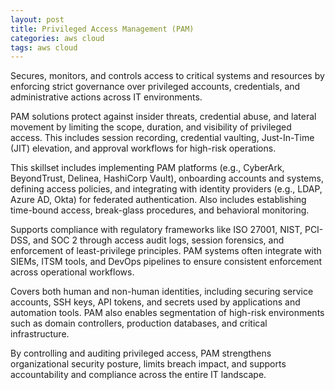 ```yaml
---
layout: post
title: Privileged Access Management (PAM)
categories: aws cloud
tags: aws cloud
---
```


Secures, monitors, and controls access to critical systems and resources by enforcing strict governance over privileged accounts, credentials, and administrative actions across IT environments.

<!--more-->
PAM solutions protect against insider threats, credential abuse, and lateral movement by limiting the scope, duration, and visibility of privileged access. This includes session recording, credential vaulting, Just-In-Time (JIT) elevation, and approval workflows for high-risk operations.

This skillset includes implementing PAM platforms (e.g., CyberArk, BeyondTrust, Delinea, HashiCorp Vault), onboarding accounts and systems, defining access policies, and integrating with identity providers (e.g., LDAP, Azure AD, Okta) for federated authentication. Also includes establishing time-bound access, break-glass procedures, and behavioral monitoring.

Supports compliance with regulatory frameworks like ISO 27001, NIST, PCI-DSS, and SOC 2 through access audit logs, session forensics, and enforcement of least-privilege principles. PAM systems often integrate with SIEMs, ITSM tools, and DevOps pipelines to ensure consistent enforcement across operational workflows.

Covers both human and non-human identities, including securing service accounts, SSH keys, API tokens, and secrets used by applications and automation tools. PAM also enables segmentation of high-risk environments such as domain controllers, production databases, and critical infrastructure.

By controlling and auditing privileged access, PAM strengthens organizational security posture, limits breach impact, and supports accountability and compliance across the entire IT landscape.